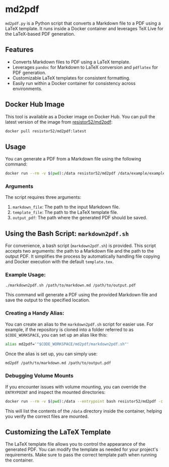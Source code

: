 # md2pdf

`md2pdf.py` is a Python script that converts a Markdown file to a PDF using a LaTeX template. It runs inside a Docker container and leverages TeX Live for the LaTeX-based PDF generation.

## Features

* Converts Markdown files to PDF using a LaTeX template.
* Leverages `pandoc` for Markdown to LaTeX conversion and `pdflatex` for PDF generation.
* Customizable LaTeX templates for consistent formatting.
* Easily run within a Docker container for consistency across environments.

## Docker Hub Image

This tool is available as a Docker image on Docker Hub. You can pull the latest version of the image from [resistor52/md2pdf](https://hub.docker.com/r/resistor52/md2pdf):

```bash
docker pull resistor52/md2pdf:latest
```

## Usage

You can generate a PDF from a Markdown file using the following command:

```bash
docker run --rm -v $(pwd):/data resistor52/md2pdf /data/example/example.md /data/templates/template.tex /data/example/output.pdf
```

### Arguments

The script requires three arguments:

1. `markdown_file`: The path to the input Markdown file.
2. `template_file`: The path to the LaTeX template file.
3. `output_pdf`: The path where the generated PDF should be saved.

## Using the Bash Script: `markdown2pdf.sh`

For convenience, a bash script (`markdown2pdf.sh`) is provided. This script accepts two arguments: the path to a Markdown file and the path to the output PDF. It simplifies the process by automatically handling file copying and Docker execution with the default `template.tex`.

### Example Usage:

```bash
./markdown2pdf.sh /path/to/markdown.md /path/to/output.pdf
```

This command will generate a PDF using the provided Markdown file and save the output to the specified location.

### Creating a Handy Alias:

You can create an alias to the `markdown2pdf.sh` script for easier use. For example, if the repository is cloned into a folder referred to as `$CODE_WORKSPACE`, you can set up an alias like this:

```bash
alias md2pdf='"$CODE_WORKSPACE/md2pdf/markdown2pdf.sh"'
```

Once the alias is set up, you can simply use:

```bash
md2pdf /path/to/markdown.md /path/to/output.pdf
```

### Debugging Volume Mounts

If you encounter issues with volume mounting, you can override the `ENTRYPOINT` and inspect the mounted directories:

```bash
docker run --rm -v $(pwd):/data --entrypoint bash resistor52/md2pdf -c "ls -R /data"
```

This will list the contents of the `/data` directory inside the container, helping you verify the correct files are mounted.

## Customizing the LaTeX Template

The LaTeX template file allows you to control the appearance of the generated PDF. You can modify the template as needed for your project's requirements. Make sure to pass the correct template path when running the container.
